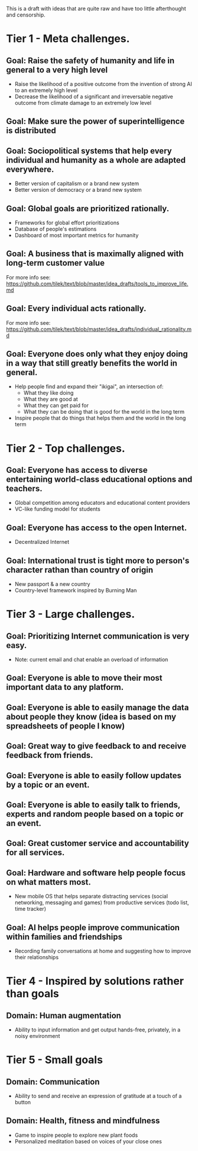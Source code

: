 This is a draft with ideas that are quite raw and have too little afterthought and censorship.

# Tier 1 - Meta challenges.

## Goal: Raise the safety of humanity and life in general to a very high level
  - Raise the likelihood of a positive outcome from the invention of strong AI to an extremely high level
  - Decrease the likelihood of a significant and irreversable negative outcome from climate damage to an extremely low level
  
## Goal: Make sure the power of superintelligence is distributed
  
## Goal: Sociopolitical systems that help every individual and humanity as a whole are adapted everywhere.
  - Better version of capitalism or a brand new system
  - Better version of democracy or a brand new system

## Goal: Global goals are prioritized rationally.
  - Frameworks for global effort prioritizations
  - Database of people's estimations
  - Dashboard of most important metrics for humanity

## Goal: A business that is maximally aligned with long-term customer value
  For more info see: https://github.com/tilek/text/blob/master/idea_drafts/tools_to_improve_life.md

## Goal: Every individual acts rationally.
  For more info see: https://github.com/tilek/text/blob/master/idea_drafts/individual_rationality.md

## Goal: Everyone does only what they enjoy doing in a way that still greatly benefits the world in general.
  - Help people find and expand their "ikigai", an intersection of:
    - What they like doing
    - What they are good at
    - What they can get paid for
    - What they can be doing that is good for the world in the long term
  - Inspire people that do things that helps them and the world in the long term

# Tier 2 - Top challenges.

## Goal: Everyone has access to diverse entertaining world-class educational options and teachers.
  - Global competition among educators and educational content providers
  - VC-like funding model for students

## Goal: Everyone has access to the open Internet.
  - Decentralized Internet

## Goal: International trust is tight more to person's character rathan than country of origin
  - New passport & a new country
  - Country-level framework inspired by Burning Man

# Tier 3 - Large challenges.

## Goal: Prioritizing Internet communication is very easy.
  - Note: current email and chat enable an overload of information

## Goal: Everyone is able to move their most important data to any platform.

## Goal: Everyone is able to easily manage the data about people they know (idea is based on my spreadsheets of people I know)

## Goal: Great way to give feedback to and receive feedback from friends.

## Goal: Everyone is able to easily follow updates by a topic or an event.

## Goal: Everyone is able to easily talk to friends, experts and random people based on a topic or an event.

## Goal: Great customer service and accountability for all services.

## Goal: Hardware and software help people focus on what matters most.
  - New mobile OS that helps separate distracting services (social networking, messaging and games) from productive services (todo list, time tracker)
  
## Goal: AI helps people improve communication within families and friendships
  - Recording family conversations at home and suggesting how to improve their relationships

# Tier 4 - Inspired by solutions rather than goals


## Domain: Human augmentation
  - Ability to input information and get output hands-free, privately, in a noisy environment
  
# Tier 5 - Small goals

## Domain: Communication
  - Ability to send and receive an expression of gratitude at a touch of a button
  
## Domain: Health, fitness and mindfulness
  - Game to inspire people to explore new plant foods
  - Personalized meditation based on voices of your close ones
